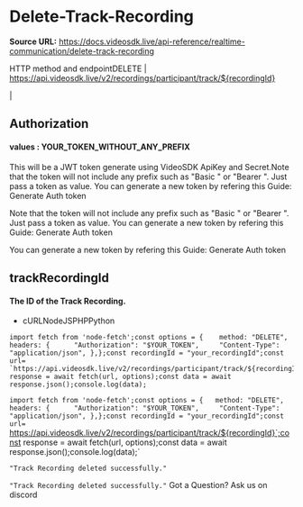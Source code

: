 # Delete-Track-Recording

**Source URL:** https://docs.videosdk.live/api-reference/realtime-communication/delete-track-recording

HTTP method and endpointDELETE | https://api.videosdk.live/v2/recordings/participant/track/${recordingId}

|

## Authorization

#### values  :    YOUR_TOKEN_WITHOUT_ANY_PREFIX

This will be a JWT token generate using VideoSDK ApiKey and Secret.Note that the token will not include any prefix such as "Basic " or "Bearer ". Just pass a token as value. You can generate a new token by refering this Guide: Generate Auth token

Note that the token will not include any prefix such as "Basic " or "Bearer ". Just pass a token as value. You can generate a new token by refering this Guide: Generate Auth token

You can generate a new token by refering this Guide: Generate Auth token

## trackRecordingId

#### The ID of the Track Recording.

- cURLNodeJSPHPPython

```
import fetch from 'node-fetch';const options = {	method: "DELETE",	headers: {		"Authorization": "$YOUR_TOKEN",		"Content-Type": "application/json",	},};const recordingId = "your_recordingId";const url= `https://api.videosdk.live/v2/recordings/participant/track/${recordingId}`;const response = await fetch(url, options);const data = await response.json();console.log(data);
```

`import fetch from 'node-fetch';const options = {	method: "DELETE",	headers: {		"Authorization": "$YOUR_TOKEN",		"Content-Type": "application/json",	},};const recordingId = "your_recordingId";const url= `https://api.videosdk.live/v2/recordings/participant/track/${recordingId}`;const response = await fetch(url, options);const data = await response.json();console.log(data);`
```
"Track Recording deleted successfully."
```

`"Track Recording deleted successfully."`
Got a Question? Ask us on discord
